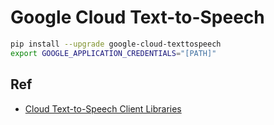 # Google Cloud Text-to-Speech

```bash
pip install --upgrade google-cloud-texttospeech
export GOOGLE_APPLICATION_CREDENTIALS="[PATH]"
```

## Ref

- [Cloud Text-to-Speech Client Libraries](https://cloud.google.com/text-to-speech/docs/reference/libraries?hl=zh-CN#client-libraries-install-python)

